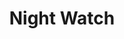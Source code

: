 ---
title: Night Watch
storyType: standard
connections:
  prequel:
    - the-fifth-elephant
  sequel:
    - thud
  minor:
    - the-truth
  historyMonksPrequel:
    - thief-of-time
---